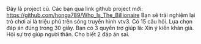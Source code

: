 Đây là project cũ. Các bạn qua link github project mới:
https://github.com/honga789/Who_Is_The_Billionaire
Bạn sẽ trải nghiệm lại trò chơi ai là triệu phú trên sóng truyền hình vtv3.
Có 15 câu hỏi.
Lựa chọn đáp án đúng trong 30 giây.
Bạn có 3 quyền trợ giúp là:
  Xin ý kiến khán giả.
  Hỏi sự trợ giúp người thân.
  Cho biết 2 đáp án sai.

